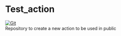 # Test_action

[![Git](https://app.soluble.cloud/api/v1/public/badges/512ae57f-5e1d-4774-a1cc-095f5bd0add1.svg?orgId=560723739106)](https://app.soluble.cloud/repos/details/github.com/bhuvi11/test_action?orgId=560723739106)  
Repository to create a new action to be used in public
